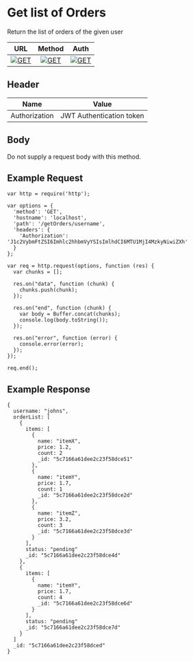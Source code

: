 # Get list of Orders

Return the list of orders of the given user

| URL           | Method        | Auth  |
| :-----------: |:-------------:| :----:|
| [![GET](https://img.shields.io/badge//getOrders:username--black.svg)]() | [![GET](https://img.shields.io/badge/GET-brightgreen.svg)]() | [![GET](https://img.shields.io/badge/YES-brightgreen.svg)]() |


## Header

| Name          | Value        |
| :-----------: |:-------------:|
| Authorization | JWT Authentication token |


## Body

Do not supply a request body with this method.


## Example Request
```
var http = require('http');

var options = {
  'method': 'GET',
  'hostname': 'localhost',
  'path': '/getOrders/username',
  'headers': {
    'Authorization': 'J1c2VybmFtZSI6Imhlc2hhbmVyYSIsImlhdCI6MTU1MjI4MzkyNiwiZXh'
  }
};

var req = http.request(options, function (res) {
  var chunks = [];

  res.on("data", function (chunk) {
    chunks.push(chunk);
  });

  res.on("end", function (chunk) {
    var body = Buffer.concat(chunks);
    console.log(body.toString());
  });

  res.on("error", function (error) {
    console.error(error);
  });
});

req.end();
```

## Example Response
```
{
  username: "johns",
  orderList: [
    {
      items: [
        {
          name: "itemX",
          price: 1.2,
          count: 2
          _id: "5c7166a61dee2c23f58dce51"
        },
        {
          name: "itemY",
          price: 1.7,
          count: 1
          _id: "5c7166a61dee2c23f58dce2d"
        },
        {
          name: "itemZ",
          price: 3.2,
          count: 3
          _id: "5c7166a61dee2c23f58dce3d"
        }
      ],
      status: "pending"
      _id: "5c7166a61dee2c23f58dce4d"
    },
    {
      items: [
        {
          name: "itemY",
          price: 1.7,
          count: 4
          _id: "5c7166a61dee2c23f58dce6d"
        }
      ],
      status: "pending"
      _id: "5c7166a61dee2c23f58dce7d"
    }
  ]
  _id: "5c7166a61dee2c23f58dced"
}
```


